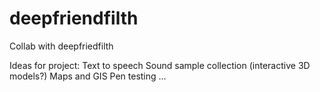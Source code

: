 # deepfriendfilth
Collab with deepfriedfilth

Ideas for project:
  Text to speech
  Sound sample collection (interactive 3D models?)
  Maps and GIS
  Pen testing
  ...
